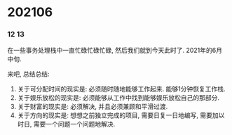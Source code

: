 # 202106

### 12 13

在一些事务处理栈中一直忙碌忙碌忙碌, 然后我们就到今天此时了.
2021年的6月中旬.

来吧, 总结总结:

1. 关于可分配时间的现实是: 必须随时随地能够工作起来. 能够1分钟恢复工作栈.
2. 关于娱乐放松的现实是: 必须能够从工作中找到能够娱乐放松自己的那部分.
3. 关于财富的现实是: 必须解决, 并且必须兼顾和平滑过渡.
4. 关于方向的现实是: 想想之前独立完成的项目, 需要日复一日地编写, 需要加以时日,
需要一个问题一个问题地解决.

